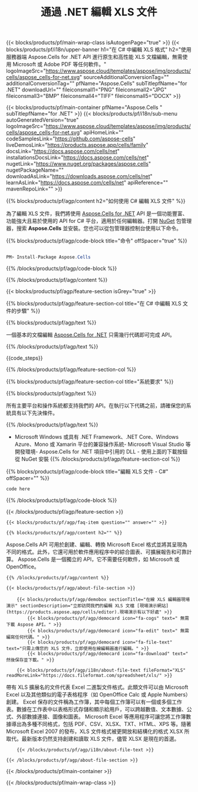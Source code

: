 ﻿---
title: 通過 .NET 編輯 XLS 文件 
url: /zh-hant/net/editor/xls/ 
description: C# 用於在 .NET Framework、.NET Core、Windows Azure、Mono 或 Xamarin 平台上編輯 XLS 文檔的源代碼。
---
{{< blocks/products/pf/main-wrap-class isAutogenPage="true" >}}
{{< blocks/products/pf/i18n/upper-banner h1="在 C# 中編輯 XLS 格式" h2="使用服務器端 Aspose.Cells for .NET API 進行原生和高性能 XLS 文檔編輯，無需使用 Microsoft 或 Adobe PDF 等任何軟件。" logoImageSrc="https://www.aspose.cloud/templates/aspose/img/products/cells/aspose_cells-for-net.svg" sourceAdditionalConversionTag="" additionalConversionTag="" pfName="Aspose.Cells" subTitlepfName="for .NET" downloadUrl="" fileiconsmall1="PNG" fileiconsmall2="JPG" fileiconsmall3="BMP" fileiconsmall4="TIFF" fileiconsmall5="DOCX" >}}

{{< blocks/products/pf/main-container pfName="Aspose.Cells " subTitlepfName="for .NET" >}}
{{< blocks/products/pf/i18n/sub-menu autoGeneratedVersion="true" logoImageSrc="https://www.aspose.cloud/templates/aspose/img/products/cells/aspose_cells-for-net.svg" apiHomeLink="" codeSamplesLink="https://github.com/aspose-cells" liveDemosLink="https://products.aspose.app/cells/family" docsLink="https://docs.aspose.com/cells/net" installationsDocsLink="https://docs.aspose.com/cells/net" nugetLink="https://www.nuget.org/packages/aspose.cells" nugetPackageName="" downloadAsLink="https://downloads.aspose.com/cells/net" learnAsLink="https://docs.aspose.com/cells/net" apiReference="" mavenRepoLink="" >}}

{{% blocks/products/pf/agp/content h2="如何使用 C# 編輯 XLS 文件" %}}

為了編輯 XLS 文件，我們將使用 <a href="https://products.aspose.com/cells/net">Aspose.Cells for .NET</a> API 是一個功能豐富、功能強大且易於使用的 API for C# 平台，適用於任何編輯器。打開 <a href="https://www.nuget.org/packages/aspose.cells">NuGet</a> 包管理器，搜索 <b>Aspose.Cells</b> 並安裝。您也可以從包管理器控制台使用以下命令。

{{% blocks/products/pf/agp/code-block title="命令" offSpacer="true" %}}

```cs

PM> Install-Package Aspose.Cells


```

{{% /blocks/products/pf/agp/code-block %}}

{{% /blocks/products/pf/agp/content %}}

{{< blocks/products/pf/agp/feature-section isGrey="true" >}}

{{% blocks/products/pf/agp/feature-section-col title="在 C# 中編輯 XLS 文件的步驟" %}}

{{% blocks/products/pf/agp/text %}}

 一個基本的文檔編輯
 [Aspose.Cells for .NET](https://products.aspose.com/cells/net) 
 只需幾行代碼即可完成 API。

{{% /blocks/products/pf/agp/text %}}

{{code_steps}}

{{% /blocks/products/pf/agp/feature-section-col %}}

{{% blocks/products/pf/agp/feature-section-col title="系統要求" %}}

{{% blocks/products/pf/agp/text %}}

 所有主要平台和操作系統都支持我們的 API。在執行以下代碼之前，請確保您的系統具有以下先決條件。

{{% /blocks/products/pf/agp/text %}}

- Microsoft Windows 或具有 .NET Framework、.NET Core、Windows Azure、Mono 或 Xamarin 平台的兼容操作系統- Microsoft Visual Studio 等開發環境- Aspose.Cells for .NET 項目中引用的 DLL - 使用上面的下載按鈕從 NuGet 安裝
{{% /blocks/products/pf/agp/feature-section-col %}}

{{% blocks/products/pf/agp/code-block title="編輯 XLS 文件 - C#" offSpacer="" %}}

```cs
code here


```

{{% /blocks/products/pf/agp/code-block %}}

{{< /blocks/products/pf/agp/feature-section >}}

    {{< blocks/products/pf/agp/faq-item question="" answer="" >}}
 

<!-- aboutfile Starts -->

    {{% blocks/products/pf/agp/content h2="" %}}

Aspose.Cells API 可用於創建、編輯、轉換 Microsoft Excel 格式並將其呈現為不同的格式。此外，它還可用於軟件應用程序中的綜合圖表、可擴展報告和可靠計算。 Aspose.Cells 是一個獨立的 API，它不需要任何軟件，如 Microsoft 或 OpenOffice。    



    {{% /blocks/products/pf/agp/content %}}

    {{< blocks/products/pf/agp/about-file-section >}}

        {{< blocks/products/pf/agp/demobox sectionTitle="在線 XLS 編輯器現場演示" sectionDescription="立即訪問我們的編輯 XLS 文檔 [現場演示網站](https://products.aspose.app/cells/editor).現場演示有以下好處" >}}
            {{< blocks/products/pf/agp/democard icon="fa-cogs" text=" 無需下載 Aspose API。" >}}
            {{< blocks/products/pf/agp/democard icon="fa-edit" text=" 無需編寫任何代碼。" >}}
            {{< blocks/products/pf/agp/democard icon="fa-file-text" text="只需上傳您的 XLS 文件，立即使用在線編輯器進行編輯。" >}}
            {{< blocks/products/pf/agp/democard icon="fa-download" text=" 然後保存並下載。" >}}

        {{< blocks/products/pf/agp/i18n/about-file-text fileFormat="XLS" readMoreLink="https://docs.fileformat.com/spreadsheet/xls/" >}}
帶有 XLS 擴展名的文件代表 Excel 二進製文件格式。此類文件可以由 Microsoft Excel 以及其他類似的電子表格程序（如 OpenOffice Calc 或 Apple Numbers）創建。 Excel 保存的文件稱為工作簿，其中每個工作簿可以有一個或多個工作表。數據在工作表中以表格形式存儲和顯示給用戶，可以跨越數值、文本數據、公式、外部數據連接、圖像和圖表。 Microsoft Excel 等應用程序可讓您將工作簿數據導出為多種不同格式，包括 PDF、CSV、XLSX、TXT、HTML、XPS 等。隨著 Microsoft Excel 2007 的發布，XLS 文件格式被更開放和結構化的格式 XLSX 所取代。最新版本仍然支持創建和讀取 XLS 文件，儘管 XLSX 是現在的首選。 

        {{< /blocks/products/pf/agp/i18n/about-file-text >}}

    {{< /blocks/products/pf/agp/about-file-section >}}

<!-- aboutfile Ends -->



{{< /blocks/products/pf/main-container >}}
    
{{< /blocks/products/pf/main-wrap-class >}}